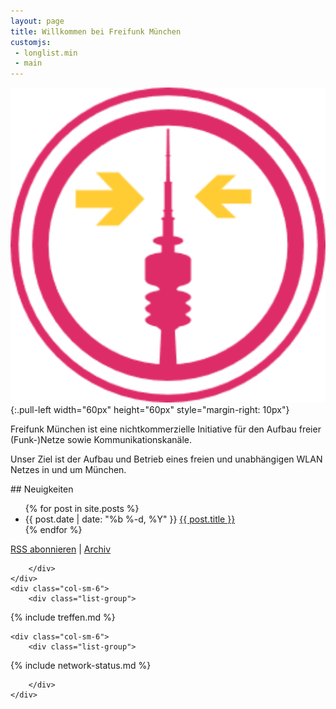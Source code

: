 ```yaml
---
layout: page
title: Willkommen bei Freifunk München
customjs:
 - longlist.min
 - main
---
```


![Logo Freifunk München](/assets/favicon/android-chrome-512x512.png){:.pull-left width="60px" height="60px" style="margin-right: 10px"}

Freifunk München ist eine nichtkommerzielle Initiative für den Aufbau freier (Funk-)Netze sowie Kommunikationskanäle.

Unser Ziel ist der Aufbau und Betrieb eines freien und unabhängigen WLAN Netzes in und um München.

<div class="row">
    <div class="col-sm-6">
        <div class="list-group">

<div class="panel-heading" markdown="1">
## Neuigkeiten

<ul id="posts" class="posts">
{% for post in site.posts %}
  <li>
    <span class="post-date">{{ post.date | date: "%b %-d, %Y" }}</span>
    <a class="post-link" href="{{ post.url | prepend: site.baseurl }}">{{ post.title }}</a>
  </li>
{% endfor %}
</ul>

<p class="rss-subscribe"><a href="{{ "/feed.xml" | prepend: site.baseurl }}">RSS abonnieren</a> | <a href="{{ "/archiv" | prepend: site.baseurl }}">Archiv</a></p>
</div>

        </div>
    </div>
    <div class="col-sm-6">
        <div class="list-group">

<div class="panel-heading" markdown="1">
{% include treffen.md %}
</div>
        </div>
    </div>

    <div class="col-sm-6">
        <div class="list-group">

<div class="panel-heading" markdown="1">
{% include network-status.md %}
</div>

        </div>
    </div>

</div>

